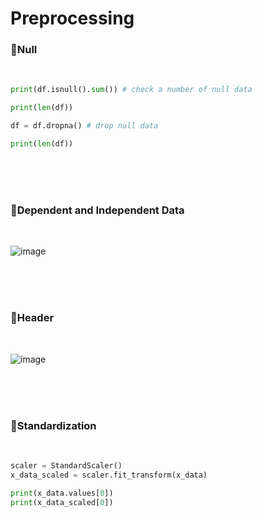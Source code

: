 # Preprocessing



### 📌Null

<br>

```python
print(df.isnull().sum()) # check a number of null data

print(len(df))

df = df.dropna() # drop null data

print(len(df))
```


<br><br><br>

### 📌Dependent and Independent Data


<br>

![image](https://user-images.githubusercontent.com/99746319/168439764-9c2926d9-cb55-464e-a291-14a58e2b276a.png)


<br><br><br>

### 📌Header

<br>

![image](https://user-images.githubusercontent.com/99746319/168439858-24b66818-fc0e-4eeb-ab63-f26d7917c0a6.png)

<br><br><br>

### 📌Standardization

<br>

```python
scaler = StandardScaler()
x_data_scaled = scaler.fit_transform(x_data)

print(x_data.values[0])
print(x_data_scaled[0])
```

